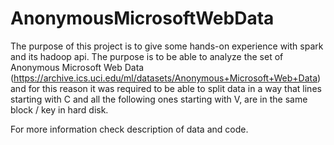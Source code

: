 # AnonymousMicrosoftWebData

The purpose of this project is to give some hands-on experience with spark and its hadoop api. The purpose is to be able to analyze the set of Anonymous Microsoft Web Data (https://archive.ics.uci.edu/ml/datasets/Anonymous+Microsoft+Web+Data) and for this reason it was required to be able to split data in a way that lines starting with C and all the following ones starting with V, are in the same block / key in hard disk.

For more information check description of data and code.
